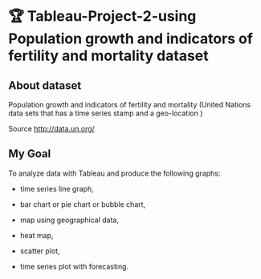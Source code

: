 # :trophy: Tableau-Project-2-using Population growth and indicators of fertility and mortality dataset


## About dataset

Population growth and indicators of fertility and mortality (United Nations data sets that has a time series stamp and a geo-location )

Source http://data.un.org/ 

## My Goal

 To analyze data with Tableau and produce the following graphs:

- time series line graph,

- bar chart or pie chart or bubble chart,

- map using geographical data,

- heat map,

- scatter plot,

- time series plot with forecasting.

